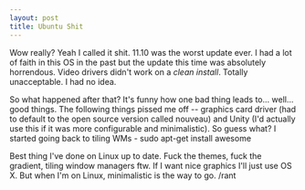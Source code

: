 ```yaml
---
layout: post
title: Ubuntu Shit 
---
```


Wow really? Yeah I called it shit. 11.10 was the worst update ever. I had a lot of faith in this OS in the past but the update this time was absolutely horrendous. Video drivers didn't work on a _clean install_. Totally unacceptable. I had no idea.

So what happened after that? It's funny how one bad thing leads to... well... good things. The following things pissed me off -- graphics card driver (had to default to the open source version called nouveau) and Unity (I'd actually use this if it was more configurable and minimalistic). So guess what? I started going back to tiling WMs - sudo apt-get install awesome

Best thing I've done on Linux up to date. Fuck the themes, fuck the gradient, tiling window managers ftw. If I want nice graphics I'll just use OS X. But when I'm on Linux, minimalistic is the way to go. /rant 
